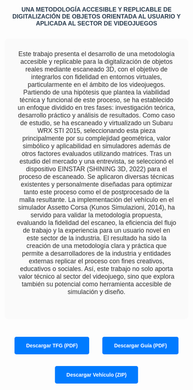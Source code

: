 <head>
  <meta charset="UTF-8" />
  <meta name="viewport" content="width=device-width, initial-scale=1.0"/>
  <title>De lo Real a lo Virtual</title>
  <style>
    body {
      font-family: 'Aptos', Arial, san-serif;
      font-weight: 500;
      background-image: url('background.png');
      background-size: cover;
      background-position: center;
      background-repeat: no-repeat;
      color: #333;
      margin: 0;
      padding: 2rem;
      text-align: center;
    }
    h1 {
      color: #2c3e50;
    }
    h3 {
      color: #2c3e50;
      text-decoration: none;
      cursor: default;
      pointer-events: none;
    }
    p {
      max-width: 600px;
      margin: 0 auto 2rem;
      font-size: 1.1rem;
    }
    .btn {
      display: inline-block;
      margin: 1rem;
      padding: 1rem 2rem;
      background-color: #007BFF;
      color: #fff;
      text-decoration: none;
      border-radius: 5px;
      font-weight: bold;
    }
    .btn:hover {
      background-color: #0056b3;
    }
  </style>
</head>
<body>
   <h3>UNA METODOLOGÍA ACCESIBLE Y REPLICABLE DE 
  DIGITALIZACIÓN DE OBJETOS ORIENTADA AL USUARIO Y 
  APLICADA AL SECTOR DE VIDEOJUEGOS</h3>
  <div style="background-color: rgba(250, 250, 250, 0.8); padding: 2rem; max-width: 600px; margin: 2rem auto; border-radius: 10px;">
  <p>
    Este trabajo presenta el desarrollo de una metodología accesible y replicable para la
digitalización de objetos reales mediante escaneado 3D, con el objetivo de integrarlos
con fidelidad en entornos virtuales, particularmente en el ámbito de los videojuegos.
Partiendo de una hipótesis que plantea la viabilidad técnica y funcional de este proceso,
se ha establecido un enfoque dividido en tres fases: investigación teórica, desarrollo
práctico y análisis de resultados. Como caso de estudio, se ha escaneado y virtualizado
un Subaru WRX STI 2015, seleccionando esta pieza principalmente por su complejidad
geométrica, valor simbólico y aplicabilidad en simuladores además de otros factores
evaluados utilizando matrices. Tras un estudio del mercado y una entrevista, se
seleccionó el dispositivo EINSTAR (SHINING 3D, 2022) para el proceso de escaneado. Se
aplicaron diversas técnicas existentes y personalmente diseñadas para optimizar tanto
este proceso como el de postprocesado de la malla resultante. La implementación del
vehículo en el simulador Assetto Corsa (Kunos Simulazioni, 2014), ha servido para
validar la metodología propuesta, evaluando la fidelidad del escaneo, la eficiencia del
flujo de trabajo y la experiencia para un usuario novel en este sector de la industria. El
resultado ha sido la creación de una metodología clara y práctica que permite a
desarrolladores de la industria y entidades externas replicar el proceso con fines
creativos, educativos o sociales. Así, este trabajo no solo aporta valor técnico al sector
del videojuego, sino que explora también su potencial como herramienta accesible de
simulación y diseño.

  </p>
</div>

  <div>
    <a href="https://github.com/DE-LO-REAL-A-LO-VIRTUAL/DE-LO-REAL-A-LO-VIRTUAL.github.io/raw/main/TFG.pdf" class="btn" download="TFG.pdf">Descargar TFG (PDF)</a>
    <a href="https://github.com/DE-LO-REAL-A-LO-VIRTUAL/DE-LO-REAL-A-LO-VIRTUAL.github.io/raw/main/Guia.pdf" class="btn" download="Guia.pdf">Descargar Guía (PDF)</a>
    <a href="https://github.com/DE-LO-REAL-A-LO-VIRTUAL/DE-LO-REAL-A-LO-VIRTUAL.github.io/releases/download/v1.0/Subaru_WRX_STI_2015.zip" class="btn" download>Descargar Vehículo (ZIP)</a>
  </div>


